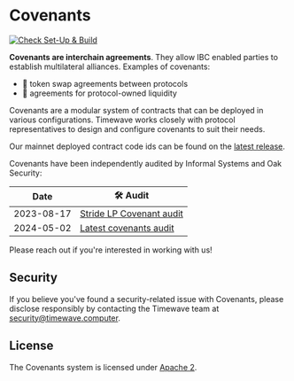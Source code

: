 # Covenants

[![Check Set-Up & Build](https://github.com/timewave-computer/covenants/actions/workflows/check.yml/badge.svg)](https://github.com/timewave-computer/covenants/actions/workflows/check.yml)

**Covenants are interchain agreements**. They allow IBC enabled parties to establish multilateral alliances. Examples of covenants:

* 🤝 token swap agreements between protocols
* 🤝 agreements for protocol-owned liquidity

Covenants are a modular system of contracts that can be deployed in various configurations. Timewave works closely with protocol representatives to design and configure covenants to suit their needs.

Our mainnet deployed contract code ids can be found on the [latest release](https://github.com/timewave-computer/covenants/releases/latest).

Covenants have been independently audited by Informal Systems and Oak Security:

| Date  | 🛠️ Audit |
| ------------- | ------------- |
| 2023-08-17  | [Stride LP Covenant audit](audits/17-08-2023-informal-timewave-covenants-audit.pdf)  |
| 2024-05-02  | [Latest covenants audit](audits/2024-05-02-Audit-Report-Timewave-Covenants-v1.0.pdf)  |

Please reach out if you're interested in working with us!

## Security

If you believe you've found a security-related issue with Covenants, please disclose responsibly by contacting the Timewave team at [security@timewave.computer](mailto:security@timewave.computer).

## License

The Covenants system is licensed under [Apache 2](LICENSE).
